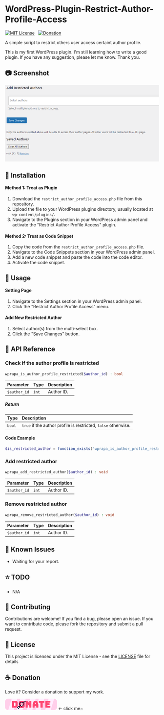 # WordPress-Plugin-Restrict-Author-Profile-Access

[![MIT License](https://img.shields.io/badge/License-MIT-green.svg)](LICENSE)&nbsp;&nbsp;&nbsp;[![Donation](https://img.shields.io/static/v1?label=Donation&message=❤️&style=social)](https://github.com/soranoo/Donation)

A simple script to restrict others user access certaint author profile.

This is my first WordPress plugin. I'm still learning how to write a good plugin. If you have any suggestion, please let me know. Thank you.

## 📷 Screenshot

[!["Screenshot"](/docs/imgs/show-case-1.png)]()

## 🚀 Installation

#### Method 1: Treat as Plugin

1. Download the `restrict_author_profile_access.php` file from this repository.
2. Upload the file to your WordPress plugins directory, usually located at `wp-content/plugins/`.
3. Navigate to the Plugins section in your WordPress admin panel and activate the "Restrict Author Profile Access" plugin.

#### Method 2: Treat as Code Snippet

1. Copy the code from the `restrict_author_profile_access.php` file.
2. Navigate to the Code Snippets section in your WordPress admin panel.
3. Add a new code snippet and paste the code into the code editor.
4. Activate the code snippet.

## 📝 Usage

#### Setting Page

1. Navigate to the Settings section in your WordPress admin panel.
2. Click the "Restrict Author Profile Access" menu.

#### Add New Restricted Author

1. Select author(s) from the multi-select box.
2. Click the "Save Changes" button.

## 📖 API Reference

### Check if the author profile is restricted

```php
wprapa_is_author_profile_restricted($author_id) : bool
```

| Parameter    | Type  | Description |
| :----------- | :---- | :---------- |
| `$author_id` | `int` | Author ID.  |

##### Return

| Type   | Description                                                    |
| :----- | :------------------------------------------------------------- |
| `bool` | `true` if the author profile is restricted, `false` otherwise. |

#### Code Example

```php
$is_restricted_author = function_exists('wprapa_is_author_profile_restricted') ? wprapa_is_author_profile_restricted(get_the_author_meta('ID')) : false;
```

### Add restricted author

```php
wprapa_add_restricted_author($author_id) : void
```

| Parameter    | Type  | Description |
| :----------- | :---- | :---------- |
| `$author_id` | `int` | Author ID.  |

### Remove restricted author

```php
wprapa_remove_restricted_author($author_id) : void
```

| Parameter    | Type  | Description |
| :----------- | :---- | :---------- |
| `$author_id` | `int` | Author ID.  |

## 🐛 Known Issues

- Waiting for your report.

## ⭐ TODO

- N/A

## 🤝 Contributing

Contributions are welcome! If you find a bug, please open an issue. If you want to contribute code, please fork the repository and submit a pull request.

## 📝 License

This project is licensed under the MIT License - see the [LICENSE](LICENSE) file for details

## ☕ Donation

Love it? Consider a donation to support my work.

[!["Donation"](https://raw.githubusercontent.com/soranoo/Donation/main/resources/image/DonateBtn.png)](https://github.com/soranoo/Donation) <- click me~
